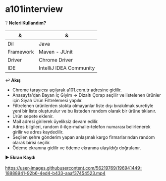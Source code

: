 # a101interview

:grey_question:<b> Neleri Kullandım?</b>

| & | & |
| --- | --- |
| Dil | Java |
| Framework | Maven - JUnit |
| Driver | Chrome Driver |
| IDE | IntelliJ IDEA Community |

:leftwards_arrow_with_hook:<b> Akış</b>

- Chrome tarayıcısı açılarak a101.com.tr adresine gidilir.
- Anasayfa'dan Bayan İç Giyim -> Dizaltı Çorap seçilir ve listelenen ürünler için Siyah Ürün Filtrelemesi yapılır.
- Filtrelenen ürünlerden stokta olmayanlar liste dışı bırakılmak suretiyle yeni bir liste oluşturulur ve bu listeden random olarak bir ürüne tıklanır.
- Ürün sepete eklenir.
- Mail adresi girilerek üyeliksiz devam edilir.
- Adres bilgileri, random il-ilçe-mahalle-telefon numarası belirlenerek girilir ve adres kaydedilir.
- Seçilen şehre gönderim yapan anlaşmalı kargo firmarlarından random olarak birisi seçilir.
- Ödeme ekranına gidilir ve ödeme ekranına ulaşıldığı doğrulanır.

:arrow_forward:<b> Ekran Kaydı</b>
<br><br>
https://user-images.githubusercontent.com/56219769/196941449-18888941-92b6-4ed4-b433-aaaf37454523.mp4
